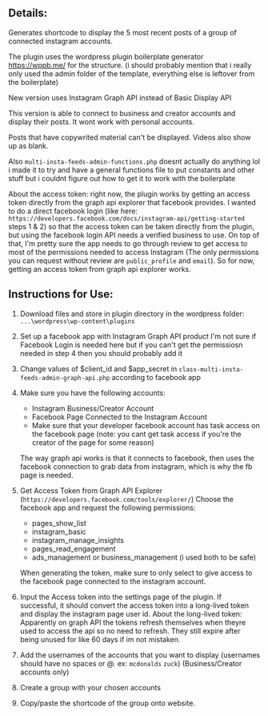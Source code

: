 ## Details:
Generates shortcode to display the 5 most recent posts of a group of connected instagram accounts.

The plugin uses the wordpress plugin boilerplate generator https://wppb.me/ for the structure. (i should probably mention that i really only used the admin folder of the template, everything else is leftover from the boilerplate)

New version uses Instagram Graph API instead of Basic Display API

This version is able to connect to business and creator accounts and display their posts. It wont work with personal accounts.

Posts that have copywrited material can't be displayed. Videos also show up as blank.

Also `multi-insta-feeds-admin-functions.php` doesnt actually do anything lol i made it to try and have a general functions file to put constants and other stuff but i couldnt figure out how to get it to work with the boilerplate

About the access token: right now, the plugin works by getting an access token directly from the graph api explorer that facebook provides. I wanted to do a direct facebook login (like here: `https://developers.facebook.com/docs/instagram-api/getting-started` steps 1 & 2) so that the access token can be taken directly from the plugin, but using the facebook login API needs a verified business to use. On top of that, I'm pretty sure the app needs to go through review to get access to most of the permissions needed to access Instagram (The only permissions you can request without review are `public_profile` and `email`). So for now, getting an access token from graph api explorer works.
 
## Instructions for Use:
1. Download files and store in plugin directory in the wordpress folder: `...\wordpress\wp-content\plugins`

2. Set up a facebook app with Instagram Graph API product
    I'm not sure if Facebook Login is needed here but if you can't get the permissiosn needed in step 4 then you should probably add it

3. Change values of $client_id and $app_secret in `class-multi-insta-feeds-admin-graph-api.php` according to facebook app

3. Make sure you have the following accounts:
    - Instagram Business/Creator Account
    - Facebook Page Connected to the Instagram Account
    - Make sure that your developer facebook account has task access on the facebook page (note: you cant get task access if you're the creator of the page for some reason)

    The way graph api works is that it connects to facebook, then uses the facebook connection to grab data from instagram, which is why the fb page is needed.

4. Get Access Token from Graph API Explorer (`https://developers.facebook.com/tools/explorer/`)
    Choose the facebook app and request the following permissions:
    - pages_show_list
    - instagram_basic
    - instagram_manage_insights
    - pages_read_engagement
    - ads_management or business_management (i used both to be safe)

    When generating the token, make sure to only select to give access to the facebook page connected to the instagram account.

5. Input the Access token into the settings page of the plugin. If successful, it should convert the access token into a long-lived token and display the instagram page user id.
    About the long-lived token: Apparently on graph API the tokens refresh themselves when theyre used to access the api so no need to refresh. They still expire after being unused for like 60 days if im not mistaken.

6. Add the usernames of the accounts that you want to display (usernames should have no spaces or @. ex: `mcdonalds` `zuck`) (Business/Creator accounts only)

7. Create a group with your chosen accounts

8. Copy/paste the shortcode of the group onto website.
